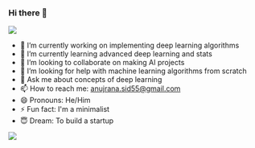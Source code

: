 ### Hi there 👋


![](https://github.com/AnujCodeZ/AnujCodeZ/blob/master/AI_Brain.gif)
- 🔭 I’m currently working on implementing deep learning algorithms
- 🌱 I’m currently learning advanced deep learning and stats
- 👯 I’m looking to collaborate on making AI projects
- 🤔 I’m looking for help with machine learning algorithms from scratch
- 💬 Ask me about concepts of deep learning
- 📫 How to reach me: anujrana.sid55@gmail.com
- 😄 Pronouns: He/Him
- ⚡ Fun fact: I'm a minimalist
- :innocent: Dream: To build a startup

![](https://github-readme-stats.vercel.app/api?username=AnujCodeZ&show_icons=true&title_color=fff&icon_color=79ff97&text_color=9f9f9f&bg_color=151515)
